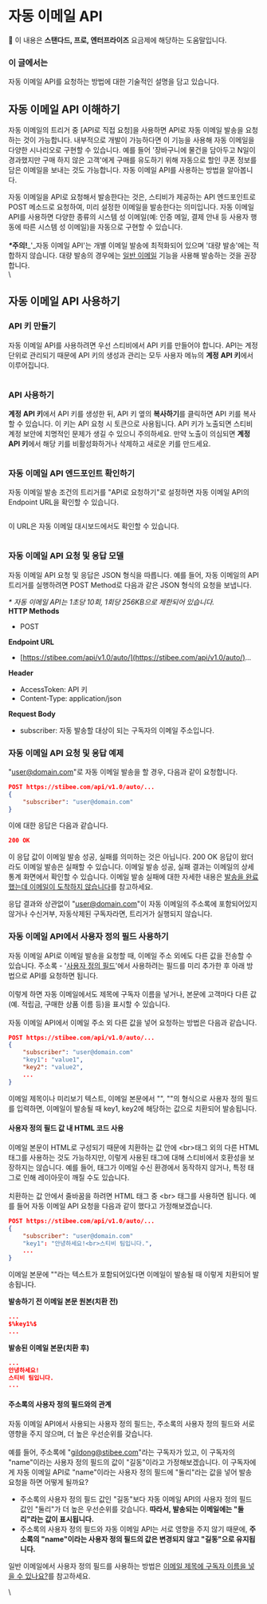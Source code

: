 # 자동 이메일 API

**💬** 이 내용은 **스탠다드, 프로, 엔터프라이즈** 요금제에 해당하는 도움말입니다.

&#x20;

### 이 글에서는 <a href="#id-01h8n94xsyb5amd8e84wg74fkq" id="id-01h8n94xsyb5amd8e84wg74fkq"></a>

자동 이메일 API를 요청하는 방법에 대한 기술적인 설명을 담고 있습니다.&#x20;



## 자동 이메일 API 이해하기

자동 이메일의 트리거 중 \[API로 직접 요청]을 사용하면 API로 자동 이메일 발송을 요청하는 것이 가능합니다. 내부적으로 개발이 가능하다면 이 기능을 사용해 자동 이메일을 다양한 시나리오로 구현할 수 있습니다. 예를 들어 '장바구니에 물건을 담아두고 N일이 경과했지만 구매 하지 않은 고객'에게 구매를 유도하기 위해 자동으로 할인 쿠폰 정보를 담은 이메일을 보내는 것도 가능합니다. 자동 이메일 API를 사용하는 방법을 알아봅니다.

자동 이메일을 API로 요청해서 발송한다는 것은, 스티비가 제공하는 API 엔드포인트로 POST 메소드로 요청하여, 미리 설정한 이메일을 발송한다는 의미입니다. 자동 이메일 API를 사용하면 다양한 종류의 시스템 성 이메일(예: 인증 메일, 결제 안내 등 사용자 행동에 따른 시스템 성 이메일)을 자동으로 구현할 수 있습니다.\
\
_**\***_**주의!**_'_자동 이메일 API'는 개별 이메일 발송에 최적화되어 있으며 '대량 발송'에는 적합하지 않습니다. 대량 발송의 경우에는 [일반 이메일](https://help.stibee.com/hc/ko/articles/4872426850703) 기능을 사용해 발송하는 것을 권장합니다.\
\


## 자동 이메일 API 사용하기

### API 키 만들기 <a href="#id-1-api" id="id-1-api"></a>

자동 이메일 API를 사용하려면 우선 스티비에서 API 키를 만들어야 합니다. API는 계정 단위로 관리되기 때문에 API 키의 생성과 관리는 모두 사용자 메뉴의 **계정** **API 키**에서 이루어집니다.

&#x20;

<figure><img src="https://help.stibee.com/hc/article_attachments/4756529650831" alt=""><figcaption></figcaption></figure>

### API 사용하기 <a href="#id-2-api" id="id-2-api"></a>

**계정** **API 키**에서 API 키를 생성한 뒤, API 키 옆의 **복사하기**를 클릭하면 API 키를 복사할 수 있습니다. 이 키는 API 요청 시 토큰으로 사용됩니다. API 키가 노출되면 스티비 계정 보안에 치명적인 문제가 생길 수 있으니 주의하세요. 만약 노출이 의심되면 **계정** **API 키**에서 해당 키를 비활성화하거나 삭제하고 새로운 키를 만드세요.

<figure><img src="https://help.stibee.com/hc/article_attachments/4756529663759" alt=""><figcaption></figcaption></figure>

&#x20;

### 자동 이메일 API 엔드포인트 확인하기 <a href="#id-3-api" id="id-3-api"></a>

자동 이메일 발송 조건의 트리거를 "API로 요청하기"로 설정하면 자동 이메일 API의 Endpoint URL을 확인할 수 있습니다.

&#x20;

<figure><img src="https://help.stibee.com/hc/article_attachments/4756496083215" alt=""><figcaption></figcaption></figure>

이 URL은 자동 이메일 대시보드에서도 확인할 수 있습니다.

<figure><img src="https://help.stibee.com/hc/article_attachments/4756538295055" alt=""><figcaption></figcaption></figure>

&#x20;

### 자동 이메일 API 요청 및 응답 모델 <a href="#id-4-api" id="id-4-api"></a>

자동 이메일 API 요청 및 응답은 JSON 형식을 따릅니다. 예를 들어, 자동 이메일의 API 트리거를 실행하려면 POST Method로 다음과 같은 JSON 형식의 요청을 보냅니다.

_\* 자동 이메일 API는 1초당 10회, 1회당 256KB으로 제한되어 있습니다._\
**HTTP Methods**

* POST

**Endpoint URL**

* [https://stibee.com/api/v1.0/auto/](https://stibee.com/api/v1.0/auto/)...

**Header**

* AccessToken: API 키
* Content-Type: application/json

**Request Body**

* subscriber: 자동 발송할 대상이 되는 구독자의 이메일 주소입니다.

&#x20;

### 자동 이메일 API 요청 및 응답 예제 <a href="#id-5-api" id="id-5-api"></a>

"[user@domain.com](mailto:user@domain.com)"로 자동 이메일 발송을 할 경우, 다음과 같이 요청합니다.

```json
POST https://stibee.com/api/v1.0/auto/...
{
    "subscriber": "user@domain.com"
}
```

&#x20;

이에 대한 응답은 다음과 같습니다.

```json
200 OK
```

이 응답 값이 이메일 발송 성공, 실패를 의미하는 것은 아닙니다. 200 OK 응답이 왔더라도 이메일 발송은 실패할 수 있습니다. 이메일 발송 성공, 실패 결과는 이메일의 상세 통계 화면에서 확인할 수 있습니다. 이메일 발송 실패에 대한 자세한 내용은 [발송을 완료했는데 이메일이 도착하지 않습니다](https://help.stibee.com/hc/ko/articles/4756538892943)를 참고하세요.

응답 결과와 상관없이 "[user@domain.com](mailto:user@domain.com)"이 자동 이메일의 주소록에 포함되어있지 않거나 수신거부, 자동삭제된 구독자라면, 트리거가 실행되지 않습니다.

&#x20;

### 자동 이메일 API에서 사용자 정의 필드 사용하기 <a href="#id-6-api" id="id-6-api"></a>

자동 이메일 API로 이메일 발송을 요청할 때, 이메일 주소 외에도 다른 값을 전송할 수 있습니다. 주소록 - '[사용자 정의 필드](https://help.stibee.com/hc/ko/articles/5659525285007-%EA%B5%AC%EB%8F%85%EC%9E%90-%EC%A0%95%EB%B3%B4-%EC%84%A4%EC%A0%95%ED%95%98%EA%B8%B0-%EC%82%AC%EC%9A%A9%EC%9E%90-%EC%A0%95%EC%9D%98-%ED%95%84%EB%93%9C)'에서 사용하려는 필드를 미리 추가한 후 아래 방법으로 API를 요청하면 됩니다.\
\
이렇게 하면 자동 이메일에서도 제목에 구독자 이름을 넣거나, 본문에 고객마다 다른 값(예. 적립금, 구매한 상품 이름 등)을 표시할 수 있습니다.\
\
자동 이메일 API에서 이메일 주소 외 다른 값을 넣어 요청하는 방법은 다음과 같습니다.

```json
POST https://stibee.com/api/v1.0/auto/...
{
    "subscriber": "user@domain.com"
    "key1": "value1",
    "key2": "value2",
    ...
}
```

이메일 제목이나 미리보기 텍스트, 이메일 본문에서 "$%key1%$", "$%key2%$"의 형식으로 사용자 정의 필드를 입력하면, 이메일이 발송될 때 key1, key2에 해당하는 값으로 치환되어 발송됩니다.

&#x20;

#### 사용자 정의 필드 값 내 HTML 코드 사용 <a href="#html" id="html"></a>

이메일 본문이 HTML로 구성되기 때문에 치환하는 값 안에 \<br>태그 외의 다른 HTML 태그를 사용하는 것도 가능하지만, 이렇게 사용된 태그에 대해 스티비에서 호환성을 보장하지는 않습니다. 예를 들어, 태그가 이메일 수신 환경에서 동작하지 않거나, 특정 태그로 인해 레이아웃이 깨질 수도 있습니다.\
\
치환하는 값 안에서 줄바꿈을 하려면 HTML 태그 중 \<br> 태그를 사용하면 됩니다. 예를 들어 자동 이메일 API 요청을 다음과 같이 했다고 가정해보겠습니다.

```json
POST https://stibee.com/api/v1.0/auto/...
{
    "subscriber": "user@domain.com"
    "key1": "안녕하세요!<br>스티비 팀입니다.",
    ...
}
```

이메일 본문에 "$%key1%$"라는 텍스트가 포함되어있다면 이메일이 발송될 때 이렇게 치환되어 발송됩니다.

&#x20;

**발송하기 전 이메일 본문 원본(치환 전)**

```json
...
$%key1%$
...
```

&#x20;

**발송된 이메일 본문(치환 후)**

```json
...
안녕하세요!
스티비 팀입니다.
...
```

&#x20;

#### 주소록의 사용자 정의 필드와의 관계 <a href="#undefined" id="undefined"></a>

자동 이메일 API에서 사용되는 사용자 정의 필드는, 주소록의 사용자 정의 필드와 서로 영향을 주지 않으며, 더 높은 우선순위를 갖습니다.\
\
예를 들어, 주소록에 "[gildong@stibee.com](mailto:gildong@stibee.com)"라는 구독자가 있고, 이 구독자의 "name"이라는 사용자 정의 필드의 값이 "길동"이라고 가정해보겠습니다. 이 구독자에게 자동 이메일 API로 "name"이라는 사용자 정의 필드에 "둘리"라는 값을 넣어 발송 요청을 하면 어떻게 될까요?

* 주소록의 사용자 정의 필드 값인 "길동"보다 자동 이메일 API의 사용자 정의 필드 값인 "둘리"가 더 높은 우선순위를 갖습니다. **따라서, 발송되는 이메일에는 "둘리"라는 값이 표시됩니다.**
* 주소록의 사용자 정의 필드와 자동 이메일 API는 서로 영향을 주지 않기 때문에, **주소록의 "name"이라는 사용자 정의 필드의 값은 변경되지 않고 "길동"으로 유지됩니다.**

일반 이메일에서 사용자 정의 필드를 사용하는 방법은 [이메일 제목에 구독자 이름을 넣을 수 있나요?](https://help.stibee.com/hc/ko/articles/4756474635407)를 참고하세요.

\
